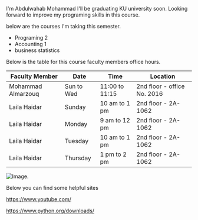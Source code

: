I'm Abdulwahab Mohammad I'll be graduating KU university soon. Looking forward to improve my programing skills in this course.

below are the courses I'm taking this semester.

   * Programing 2
   * Accounting 1
   * business statistics

Below is the table for this course faculty members office hours.

| Faculty Member | Date | Time | Location|
| --------------- | ----- | ----- | -------- |
|Mohammad Almarzouq| Sun to Wed | 11:00 to 11:15| 2nd floor - office No. 2016|
|Laila Haidar | Sunday | 10 am to 1 pm | 2nd floor - 2A-1062
|Laila Haidar | Monday | 9 am to 12 pm | 2nd floor - 2A-1062
|Laila Haidar | Tuesday | 10 am to 1 pm | 2nd floor - 2A-1062
|Laila Haidar | Thursday | 1 pm to 2 pm | 2nd floor - 2A-1062


![Image.](https://www.gckuwait.com/wp-content/uploads/2016/12/Kuwait-University-College-of-Business1.jpg)

Below you can find some helpful sites

https://www.youtube.com/

https://www.python.org/downloads/